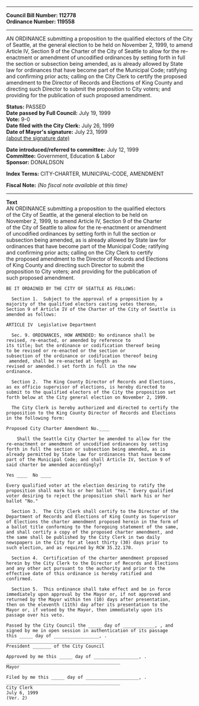 * * * * *  
  
**Council Bill Number: [](#h0)[](#h2)112778**   
**Ordinance Number: 119558**  
  
* * * * *  
  
AN ORDINANCE submitting a proposition to the qualified electors of the City of Seattle, at the general election to be held on November 2, 1999, to amend Article IV, Section 9 of the Charter of the City of Seattle to allow for the re-enactment or amendment of uncodified ordinances by setting forth in full the section or subsection being amended, as is already allowed by State law for ordinances that have become part of the Municipal Code; ratifying and confirming prior acts; calling on the City Clerk to certify the proposed amendment to the Director of Records and Elections of King County and directing such Director to submit the proposition to City voters; and providing for the publication of such proposed amendment.  
  
**Status:** PASSED   
**Date passed by Full Council:** July 19, 1999   
**Vote:** 9-0   
**Date filed with the City Clerk:** July 26, 1999   
**Date of Mayor's signature:** July 23, 1999   
[(about the signature date)](/~public/approvaldate.htm)   
  
  
**Date introduced/referred to committee:** July 12, 1999   
**Committee:** Government, Education & Labor   
**Sponsor:** DONALDSON   
  
**Index Terms:** CITY-CHARTER, MUNICIPAL-CODE, AMENDMENT  
  
**Fiscal Note:** *(No fiscal note available at this time)*  
  
* * * * *  
  
**Text**  
    AN ORDINANCE submitting a proposition to the qualified electors  
    of the City of Seattle, at the general election to be held on  
    November 2, 1999, to amend Article IV, Section 9 of the Charter  
    of the City of Seattle to allow for the re-enactment or amendment  
    of uncodified ordinances by setting forth in full the section or  
    subsection being amended, as is already allowed by State law for  
    ordinances that have become part of the Municipal Code; ratifying  
    and confirming prior acts; calling on the City Clerk to certify  
    the proposed amendment to the Director of Records and Elections  
    of King County and directing such Director to submit the  
    proposition to City voters; and providing for the publication of  
    such proposed amendment.  
  
    BE IT ORDAINED BY THE CITY OF SEATTLE AS FOLLOWS:  
  
      Section 1.  Subject to the approval of a proposition by a  
    majority of the qualified electors casting votes thereon,  
    Section 9 of Article IV of the Charter of the City of Seattle is  
    amended as follows:  
  
    ARTICLE IV  Legislative Department  
  
      Sec. 9. ORDINANCES, HOW AMENDED: No ordinance shall be   
    revised, re-enacted, or amended by reference to  
    its title; but the ordinance or codification thereof being  
    to be revised or re-enacted or the section or  
    subsection of the ordinance or codification thereof being  
     amended, shall be re-enacted at length as  
    revised or amended.) set forth in full in the new  
    ordinance.  
  
      Section 2.  The King County Director of Records and Elections,  
    as ex officio supervisor of elections, is hereby directed to  
    submit to the qualified electors of the City the proposition set  
    forth below at the City general election on November 2, 1999.  
  
      The City Clerk is hereby authorized and directed to certify the  
    proposition to the King County Director of Records and Elections  
    in the following form:  
  
    Proposed City Charter Amendment No.____  
  
        Shall the Seattle City Charter be amended to allow for the  
    re-enactment or amendment of uncodified ordinances by setting  
    forth in full the section or subsection being amended, as is  
    already permitted by State law for ordinances that have become  
    part of the Municipal Code; and shall Article IV, Section 9 of  
    said charter be amended accordingly?  
  
    Yes ____  No ____  
  
    Every qualified voter at the election desiring to ratify the  
    proposition shall mark his or her ballot "Yes." Every qualified  
    voter desiring to reject the proposition shall mark his or her  
    ballot "No."  
  
      Section 3.  The City Clerk shall certify to the Director of the  
    Department of Records and Elections of King County as Supervisor  
    of Elections the charter amendment proposed herein in the form of  
    a ballot title conforming to the foregoing statement of the same,  
    and shall certify a copy of the proposed charter amendment, and  
    the same shall be published by the City Clerk in two daily  
    newspapers in the City for at least thirty (30) days prior to  
    such election, and as required by RCW 35.22.170.  
  
      Section 4.  Certification of the charter amendment proposed  
    herein by the City Clerk to the Director of Records and Elections  
    and any other act pursuant to the authority and prior to the  
    effective date of this ordinance is hereby ratified and  
    confirmed.  
  
      Section 5.  This ordinance shall take effect and be in force  
    immediately upon approval by the Mayor or, if not approved and  
    returned by the Mayor within ten (10) days after presentation,  
    then on the eleventh (11th) day after its presentation to the  
    Mayor or, if vetoed by the Mayor, then immediately upon its  
    passage over his veto.  
  
    Passed by the City Council the _____ day of ____________, , and  
    signed by me in open session in authentication of its passage  
    this _____ day of _________________, .  
    _____________________________________  
    President _______ of the City Council  
  
    Approved by me this _____ day of _________________, .  
    ___________________________________________  
    Mayor  
  
    Filed by me this _____ day of ____________________, .  
    ___________________________________________  
    City Clerk  
    July 6, 1999  
    (Ver. 2)  
